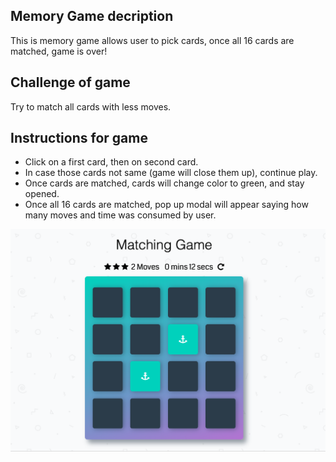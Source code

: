 ## Memory Game decription
This is memory game allows user to pick cards, once all 16 cards are matched, game is over!


## Challenge of game
Try to match all cards with less moves.


## Instructions for game
* Click on a first card, then on second card.
* In case those cards not same (game will close them up), continue play.
* Once cards are matched, cards will change color to green, and stay opened.
* Once all 16 cards are matched, pop up modal will appear saying how many moves and time was consumed by user.

![snippet](img/memory.png)
